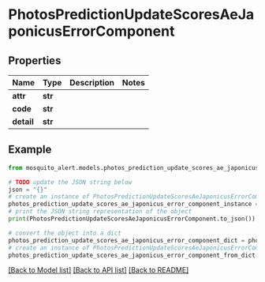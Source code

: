# PhotosPredictionUpdateScoresAeJaponicusErrorComponent


## Properties

Name | Type | Description | Notes
------------ | ------------- | ------------- | -------------
**attr** | **str** |  | 
**code** | **str** |  | 
**detail** | **str** |  | 

## Example

```python
from mosquito_alert.models.photos_prediction_update_scores_ae_japonicus_error_component import PhotosPredictionUpdateScoresAeJaponicusErrorComponent

# TODO update the JSON string below
json = "{}"
# create an instance of PhotosPredictionUpdateScoresAeJaponicusErrorComponent from a JSON string
photos_prediction_update_scores_ae_japonicus_error_component_instance = PhotosPredictionUpdateScoresAeJaponicusErrorComponent.from_json(json)
# print the JSON string representation of the object
print(PhotosPredictionUpdateScoresAeJaponicusErrorComponent.to_json())

# convert the object into a dict
photos_prediction_update_scores_ae_japonicus_error_component_dict = photos_prediction_update_scores_ae_japonicus_error_component_instance.to_dict()
# create an instance of PhotosPredictionUpdateScoresAeJaponicusErrorComponent from a dict
photos_prediction_update_scores_ae_japonicus_error_component_from_dict = PhotosPredictionUpdateScoresAeJaponicusErrorComponent.from_dict(photos_prediction_update_scores_ae_japonicus_error_component_dict)
```
[[Back to Model list]](../README.md#documentation-for-models) [[Back to API list]](../README.md#documentation-for-api-endpoints) [[Back to README]](../README.md)


